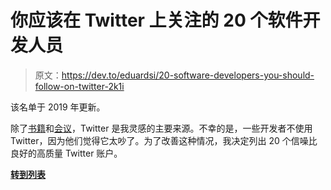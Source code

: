 # 你应该在 Twitter 上关注的 20 个软件开发人员

> 原文：<https://dev.to/eduardsi/20-software-developers-you-should-follow-on-twitter-2k1i>

该名单于 2019 年更新。

除了[书籍](https://sizovs.net/2019/03/17/the-best-books-all-software-developers-must-read/)和[会议](https://sizovs.net/2019/03/21/the-best-developer-conferences/)，Twitter 是我灵感的主要来源。不幸的是，一些开发者不使用 Twitter，因为他们觉得它太吵了。为了改善这种情况，我决定列出 20 个信噪比良好的高质量 Twitter 账户。

**[转到列表](https://sizovs.net/2019/05/25/developers-to-follow-on-twitter/)**